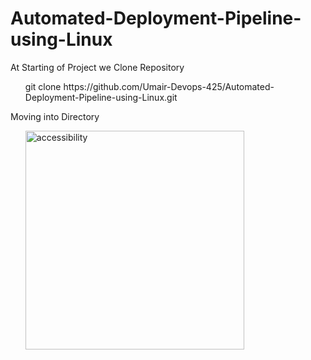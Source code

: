 # Automated-Deployment-Pipeline-using-Linux
At Starting of Project we Clone Repository
<ul><p>git clone https://github.com/Umair-Devops-425/Automated-Deployment-Pipeline-using-Linux.git</p></ul>
<p>Moving into Directory</p>
<ul><img src="C:\Users\ssabs\Downloads\A1.png" width="350" alt="accessibility"></ul>
